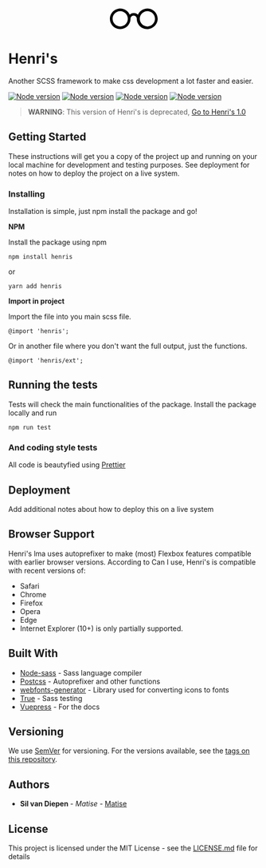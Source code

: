 <center><svg version="1.1" id="Layer_1" xmlns="http://www.w3.org/2000/svg" xmlns:xlink="http://www.w3.org/1999/xlink" x="0px" y="0px" viewBox="0 0 400 200" enable-background="new 0 0 400 200" xml:space="preserve" width="100">
<path id="XMLID_11_" d="M309.202,21.653c-33.601,0-63.601,20.398-75.604,49.197c-9.603-8.402-20.398-13.204-33.601-13.204 s-23.999,4.801-32.401,13.204c-13.204-28.8-42.003-49.197-75.604-49.197C45.202,21.653,8,58.847,8,104.451 s37.202,82.798,82.798,82.798s82.806-37.194,82.806-82.798c0-14.404,10.803-25.199,25.199-25.199 c14.404,0,25.199,10.803,25.199,25.199c0,45.604,37.202,82.798,82.798,82.798S392,150.056,392,104.451 S354.806,21.653,309.202,21.653z M90.798,165.652c-33.601,0-61.201-27.599-61.201-61.201s27.599-61.201,61.201-61.201	s61.201,27.599,61.201,61.201S125.6,165.652,90.798,165.652z M309.202,165.652c-33.601,0-61.201-27.599-61.201-61.201 s27.599-61.201,61.201-61.201s61.201,27.599,61.201,61.201S342.803,165.652,309.202,165.652z"></path>
</svg></center>

# Henri's

Another SCSS framework to make css development a lot faster and easier.

[![Node version](https://img.shields.io/github/issues-raw/matiseAms/henris.svg?style=-square)](https://github.com/matiseAms/henris/issues)
[![Node version](https://img.shields.io/npm/l/henris.svg?style=-square)](https://github.com/MatiseAms/henris/blob/master/LICENSE.MD)
[![Node version](https://img.shields.io/david/matiseAms/henris.svg?style=-square)](https://github.com/matiseAms/henris/)
[![Node version](https://img.shields.io/npm/v/henris.svg?style=-square)](https://www.npmjs.com/package/henris)

> **WARNING**: This version of Henri's is deprecated, [Go to Henri's 1.0](https://www.github.com/henris-style/henris)

## Getting Started

These instructions will get you a copy of the project up and running on your local machine for development and testing purposes. See deployment for notes on how to deploy the project on a live system.

### Installing

Installation is simple, just npm install the package and go!

**NPM**

Install the package using npm

```
npm install henris
```
or
```
yarn add henris
```

**Import in project**

Import the file into you main scss file.

```
@import 'henris';
```

Or in another file where you don't want the full output, just the functions.

```
@import 'henris/ext';
```

## Running the tests

Tests will check the main functionalities of the package. Install the package locally and run

```
npm run test
```

### And coding style tests

All code is beautyfied using [Prettier](https://www.prettier.io)

## Deployment

Add additional notes about how to deploy this on a live system

## Browser Support

Henri's lma uses autoprefixer to make (most) Flexbox features compatible with earlier browser versions. According to Can I use, Henri's is compatible with recent versions of:

* Safari
* Chrome
* Firefox
* Opera
* Edge
* Internet Explorer (10+) is only partially supported.

## Built With

* [Node-sass](https://sass-lang.com/) - Sass language compiler
* [Postcss](https://postcss.org/) - Autoprefixer and other functions
* [webfonts-generator](https://github.com/sunflowerdeath/webfonts-generator) - Library used for converting icons to fonts
* [True](http://oddbird.net/true/) - Sass testing
* [Vuepress](https://vuepress.vuejs.org) - For the docs

## Versioning

We use [SemVer](http://semver.org/) for versioning. For the versions available, see the [tags on this repository](https://github.com/your/project/tags).

## Authors

* **Sil van Diepen** - _Matise_ - [Matise](https://www.matise.nl)

## License

This project is licensed under the MIT License - see the [LICENSE.md](LICENSE.md) file for details
